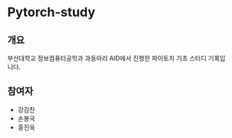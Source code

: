 # Pytorch-study

## 개요

부산대학교 정보컴퓨터공학과 과동아리 AID에서 진행한 파이토치 기초 스터디 기록입니다.

## 참여자

- 강감찬
- 손봉국
- 홍진욱
